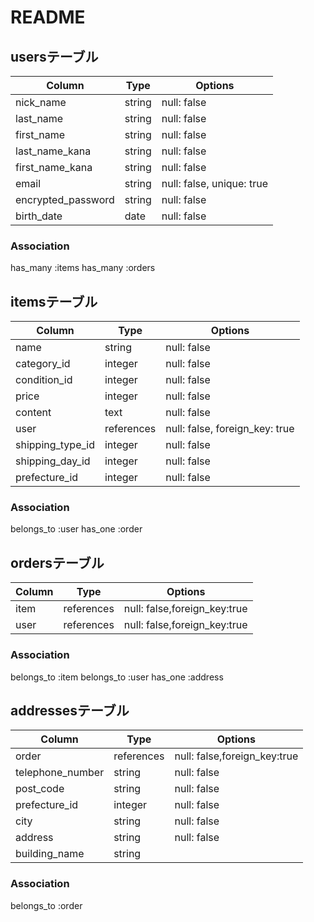 # README

## usersテーブル

|Column              |Type       |Options                    |
|--------------------|-----------|---------------------------|
|nick_name           |string     |null: false                |
|last_name           |string     |null: false                |
|first_name          |string     |null: false                |
|last_name_kana      |string     |null: false                |
|first_name_kana     |string     |null: false                |
|email               |string     |null: false, unique: true  |
|encrypted_password  |string     |null: false                |
|birth_date          |date       |null: false                |

### Association
has_many :items
has_many :orders

## itemsテーブル

|Column              |Type       |Options                        |
|--------------------|-----------|-------------------------------|
|name                |string     |null: false                    |
|category_id         |integer    |null: false                    |
|condition_id        |integer    |null: false                    |
|price               |integer    |null: false                    |
|content             |text       |null: false                    |
|user                |references |null: false, foreign_key: true |
|shipping_type_id    |integer    |null: false                    |
|shipping_day_id     |integer    |null: false                    |
|prefecture_id       |integer    |null: false                    |


### Association
belongs_to :user
has_one :order

## ordersテーブル

|Column              |Type       |Options                         |
|--------------------|-----------|--------------------------------|
|item                |references |null: false,foreign_key:true    |
|user                |references |null: false,foreign_key:true    |

### Association
belongs_to :item
belongs_to :user
has_one :address

## addressesテーブル

|Column              |Type       |Options                        |
|--------------------|-----------|-------------------------------|
|order               |references |null: false,foreign_key:true   |
|telephone_number    |string     |null: false                    |
|post_code           |string     |null: false                    |
|prefecture_id       |integer    |null: false                    |
|city                |string     |null: false                    |
|address             |string     |null: false                    |
|building_name       |string     |                               |

### Association
belongs_to :order

